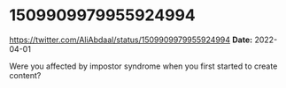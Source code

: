 # 1509909979955924994
https://twitter.com/AliAbdaal/status/1509909979955924994
**Date:** 2022-04-01

Were you affected by impostor syndrome when you first started to create content?
